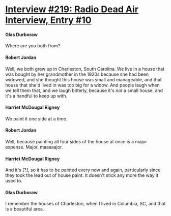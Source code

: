 # [Interview #219: Radio Dead Air Interview, Entry #10](https://www.theoryland.com/intvmain.php?i=219#10)

#### Glas Durboraw

Where are you both from?

#### Robert Jordan

Well, we both grew up in Charleston, South Carolina. We live in a house that was bought by her grandmother in the 1920s because she had been widowed, and she thought this house was small and manageable, and that house that she'd lived in was too big for a widow. And people laugh when we tell them that, and we laugh bitterly, because it's
*not*
a small house, and it's a handful to keep up with.

#### Harriet McDougal Rigney

We paint it one side at a time.

#### Robert Jordan

Well, because painting all four sides of the house at once is a major expense. Major, maaaaajor.

#### Harriet McDougal Rigney

And it's [?], so it has to be painted every now and again, particularly since they took the lead out of house paint. It doesn't stick any more the way it used to.

#### Glas Durboraw

I remember the houses of Charleston, when I lived in Columbia, SC, and that is a beautiful area.

